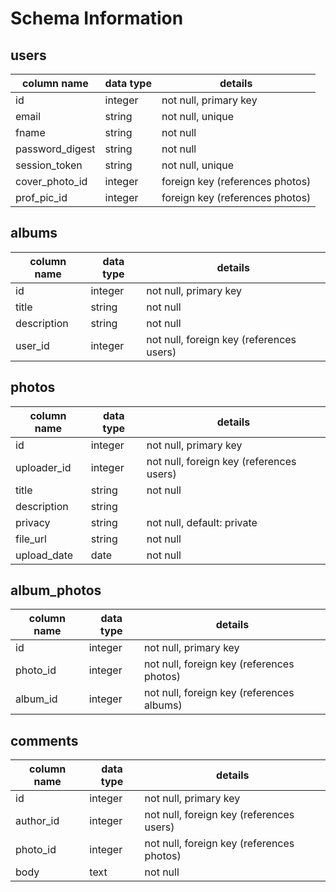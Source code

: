 # Schema Information

## users
column name     | data type | details
----------------|-----------|-----------------------
id              | integer   | not null, primary key
email           | string    | not null, unique
fname           | string    | not null
password_digest | string    | not null
session_token   | string    | not null, unique
cover_photo_id  | integer   | foreign key (references photos)
prof_pic_id     | integer   | foreign key (references photos)

## albums
column name     | data type | details
----------------|-----------|-----------------------
id              | integer   | not null, primary key
title           | string    | not null
description     | string    | not null
user_id         | integer   | not null, foreign key (references users)

## photos
column name | data type | details
------------|-----------|-----------------------
id          | integer   | not null, primary key
uploader_id | integer   | not null, foreign key (references users)
title       | string    | not null
description | string    |
privacy     | string    | not null, default: private
file_url    | string    | not null
upload_date | date      | not null

## album_photos
column name | data type | details
------------|-----------|-----------------------
id          | integer   | not null, primary key
photo_id    | integer   | not null, foreign key (references photos)
album_id    | integer   | not null, foreign key (references albums)

## comments
column name | data type | details
------------|-----------|-----------------------
id          | integer   | not null, primary key
author_id   | integer   | not null, foreign key (references users)
photo_id    | integer   | not null, foreign key (references photos)
body        | text      | not null
